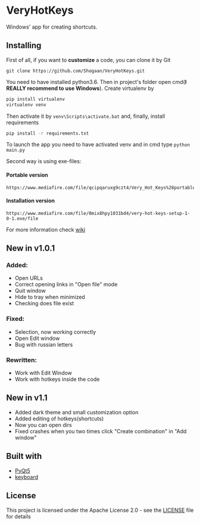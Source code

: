 # VeryHotKeys

Windows' app for creating shortcuts.

## Installing

First of all, if you want to **customize** a code, you can clone it by Git
```
git clone https://github.com/Shogaan/VeryHotKeys.git
```

You need to have installed python3.6. Then in project's folder open cmd(**I REALLY recommend to use Windows**). Create virtualenv by
```bash
pip install virtualenv
virtualenv venv
```
Then activate it by `venv\Scripts\activate.bat` and, finally, install requirements
```bash
pip install -r requirements.txt
```
To launch the app you need to have activated venv and in cmd type `python main.py`

Second way is using exe-files:

#### Portable version

```
https://www.mediafire.com/file/qcipqaruxg9czt4/Very_Hot_Keys%28portable%29_v1.0.1.zip/file
```

#### Installation version

```
https://www.mediafire.com/file/0mix8hpy1031bd4/very-hot-keys-setup-1-0-1.exe/file
```

For more information check [wiki](https://github.com/Shogaan/VeryHotKeys/wiki/Installation-and-converting-to-exe)

## New in v1.0.1

### Added:
* Open URLs
* Correct opening links in "Open file" mode
* Quit window
* Hide to tray when minimized
* Checking does file exist

### Fixed:

* Selection, now working correctly
* Open Edit window
* Bug with russian letters

### Rewritten:

* Work with Edit Window
* Work with hotkeys inside the code

## New in v1.1

* Added dark theme and small customization option
* Added editing of hotkeys(shortcuts)
* Now you can open dirs
* Fixed crashes when you two times click "Create combination" in "Add window"

## Built with

* [PyQt5](https://www.riverbankcomputing.com/news)
* [keyboard](https://github.com/boppreh/keyboard)

## License

This project is licensed under the Apache License 2.0 - see the [LICENSE](LICENSE) file for details
